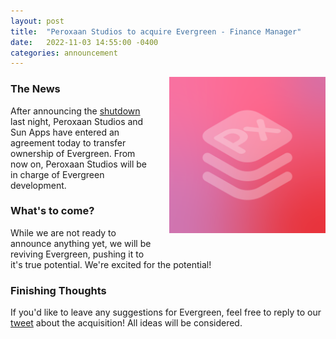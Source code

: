 ```yaml
---
layout: post
title:  "Peroxaan Studios to acquire Evergreen - Finance Manager"
date:   2022-11-03 14:55:00 -0400
categories: announcement
---
```


<img align="right" width="250" height="250" style="padding-left: 25px; padding-bottom: 25px;" src="/assets/images/Peroxaan2022.png">

### The News

After announcing the [shutdown](https://twitter.com/evergreenapp_/status/1588066238353252358?s=61&t=tjwvfIaOFw0UsHSBnEFQBw) last night, Peroxaan Studios and Sun Apps have entered an agreement today to transfer ownership of Evergreen. From now on, Peroxaan Studios will be in charge of Evergreen development. 

### What's to come?

While we are not ready to announce anything yet, we will be reviving Evergreen, pushing it to it's true potential. We're excited for the potential!

### Finishing Thoughts

If you'd like to leave any suggestions for Evergreen, feel free to reply to our [tweet](https://twitter.com/Peroxaan/status/1588245881287237632?s=20&t=dmbUI9_3cgWxqH-Xq9reTA) about the acquisition! All ideas will be considered.
